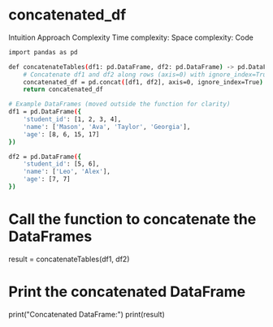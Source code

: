 # concatenated_df
Intuition
Approach
Complexity
Time complexity:
Space complexity:
Code
```bash
import pandas as pd

def concatenateTables(df1: pd.DataFrame, df2: pd.DataFrame) -> pd.DataFrame:
    # Concatenate df1 and df2 along rows (axis=0) with ignore_index=True
    concatenated_df = pd.concat([df1, df2], axis=0, ignore_index=True)
    return concatenated_df

# Example DataFrames (moved outside the function for clarity)
df1 = pd.DataFrame({
    'student_id': [1, 2, 3, 4],
    'name': ['Mason', 'Ava', 'Taylor', 'Georgia'],
    'age': [8, 6, 15, 17]
})

df2 = pd.DataFrame({
    'student_id': [5, 6],
    'name': ['Leo', 'Alex'],
    'age': [7, 7]
})
```
# Call the function to concatenate the DataFrames
result = concatenateTables(df1, df2)

# Print the concatenated DataFrame
print("Concatenated DataFrame:")
print(result)
